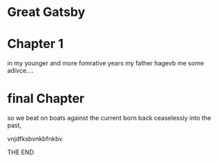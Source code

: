 # Great Gatsby

# Chapter 1

in my younger and more fomrative years my father hagevb me some adivce....

# final Chapter

so we beat on boats against the current born back ceaselessly into the past,

vnjdfksbvnkbfnkbv

THE END
